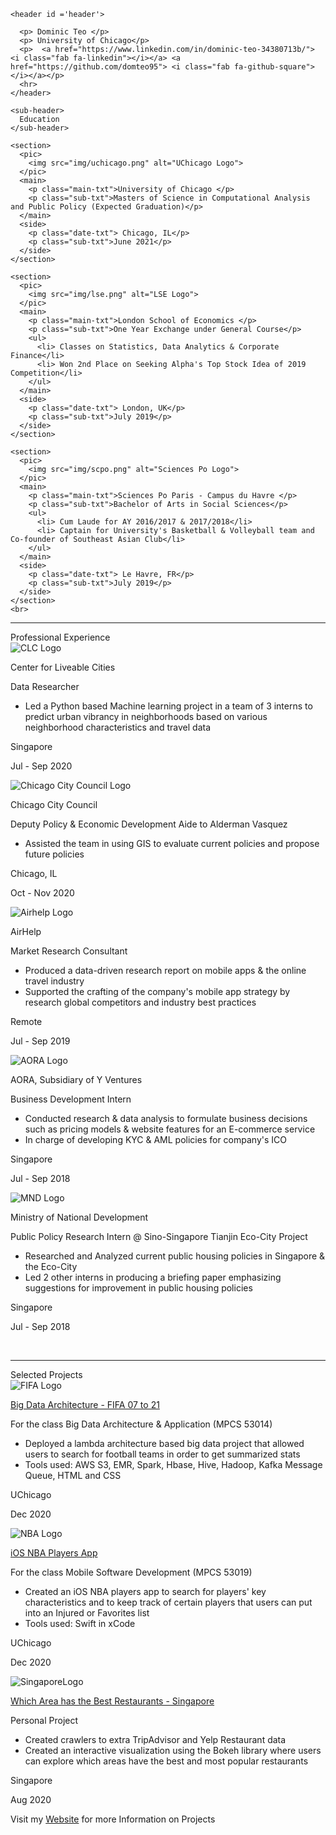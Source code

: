 <!DOCTYPE html>
<html>
  <head>
    <!-- Dont worry too much about this head stuff, you'll find out more about it in time-->
    <title>Dominic's Resume</title>
    <meta charset="utf-8" />
    <meta
      name="viewport"
      content="width=device-width, initial-scale=1, maximum-scale=1, user-scalable=no"
    />
    <link rel="stylesheet" href="./your-site.css" />
    <link rel="stylesheet" href="https://use.fontawesome.com/releases/v5.15.2/css/all.css" integrity="sha384-vSIIfh2YWi9wW0r9iZe7RJPrKwp6bG+s9QZMoITbCckVJqGCCRhc+ccxNcdpHuYu" crossorigin="anonymous">
    <link rel="preconnect" href="https://fonts.gstatic.com">
    <link href="https://fonts.googleapis.com/css2?family=Open+Sans&family=Playfair+Display&display=swap" rel="stylesheet">  
  </head>
  <body>

    <header id ='header'>
  
      <p> Dominic Teo </p>
      <p> University of Chicago</p>
      <p>  <a href="https://www.linkedin.com/in/dominic-teo-34380713b/"> <i class="fab fa-linkedin"></i></a> <a href="https://github.com/domteo95"> <i class="fab fa-github-square"></i></a></p>
      <hr>
    </header>
    
    <sub-header>
      Education
    </sub-header>

    <section>
      <pic>
        <img src="img/uchicago.png" alt="UChicago Logo">
      </pic>
      <main>
        <p class="main-txt">University of Chicago </p>
        <p class="sub-txt">Masters of Science in Computational Analysis and Public Policy (Expected Graduation)</p>
      </main>
      <side>
        <p class="date-txt"> Chicago, IL</p>
        <p class="sub-txt">June 2021</p>
      </side>
    </section>

    <section>
      <pic>
        <img src="img/lse.png" alt="LSE Logo">
      </pic>
      <main>
        <p class="main-txt">London School of Economics </p>
        <p class="sub-txt">One Year Exchange under General Course</p>
        <ul>
          <li> Classes on Statistics, Data Analytics & Corporate Finance</li>
          <li> Won 2nd Place on Seeking Alpha's Top Stock Idea of 2019 Competition</li>
        </ul>
      </main>
      <side>
        <p class="date-txt"> London, UK</p>
        <p class="sub-txt">July 2019</p>
      </side>
    </section>

    <section>
      <pic>
        <img src="img/scpo.png" alt="Sciences Po Logo">
      </pic>
      <main>
        <p class="main-txt">Sciences Po Paris - Campus du Havre </p>
        <p class="sub-txt">Bachelor of Arts in Social Sciences</p>
        <ul>
          <li> Cum Laude for AY 2016/2017 & 2017/2018</li>
          <li> Captain for University's Basketball & Volleyball team and Co-founder of Southeast Asian Club</li>
        </ul>
      </main>
      <side>
        <p class="date-txt"> Le Havre, FR</p>
        <p class="sub-txt">July 2019</p>
      </side>
    </section>
    <br>

  <hr>

  <sub-header>
    Professional Experience
  </sub-header>

  <section>
    <pic>
      <img src="img/clc.png" alt="CLC Logo">
    </pic>
    <main>
      <p class="main-txt">Center for Liveable Cities </p>
      <p class="sub-txt">Data Researcher</p>
      <ul>
        <li> Led a Python based Machine learning project in a team of 3 interns to predict urban vibrancy in neighborhoods based on various neighborhood characteristics and travel data</li>
      </ul>
    </main>
    <side>
      <p class="date-txt"> Singapore</p>
      <p class="sub-txt">Jul - Sep 2020</p>
    </side>
  </section>

  <section>
    <pic>
      <img src="img/chicago.png" alt="Chicago City Council Logo">
    </pic>
    <main>
      <p class="main-txt">Chicago City Council </p>
      <p class="sub-txt">Deputy Policy & Economic Development Aide to Alderman Vasquez</p>
      <ul>
        <li> Assisted the team in using GIS to evaluate current policies and propose future policies</li>
      </ul>
    </main>
    <side>
      <p class="date-txt"> Chicago, IL</p>
      <p class="sub-txt">Oct - Nov 2020</p>
    </side>
  </section>

  <section>
    <pic>
      <img src="img/airhelp.png" alt="Airhelp Logo">
    </pic>
    <main>
      <p class="main-txt">AirHelp </p>
      <p class="sub-txt">Market Research Consultant</p>
      <ul>
        <li> Produced a data-driven research report on mobile apps & the online travel industry</li>
        <li> Supported the crafting of the company's mobile app strategy by research global competitors and industry best practices</li>
      </ul>
    </main>
    <side>
      <p class="date-txt">Remote</p>
      <p class="sub-txt">Jul - Sep 2019</p>
    </side>
  </section>

  <section>
    <pic>
      <img src="img/aora.png" alt="AORA Logo">
    </pic>
    <main>
      <p class="main-txt">AORA, Subsidiary of Y Ventures </p>
      <p class="sub-txt">Business Development Intern</p>
      <ul>
        <li> Conducted research & data analysis to formulate business decisions such as pricing models & website features for an E-commerce service</li>
        <li> In charge of developing KYC & AML policies for company's ICO</li>
      </ul>
    </main>
    <side>
      <p class="date-txt">Singapore</p>
      <p class="sub-txt">Jul - Sep 2018</p>
    </side>
  </section>

  <section>
    <pic>
      <img src="img/mnd.png" alt="MND Logo">
    </pic>
    <main>
      <p class="main-txt">Ministry of National Development </p>
      <p class="sub-txt">Public Policy Research Intern @ Sino-Singapore Tianjin Eco-City Project</p>
      <ul>
        <li> Researched and Analyzed current public housing policies in Singapore & the Eco-City</li>
        <li> Led 2 other interns in producing a briefing paper emphasizing suggestions for improvement in public housing policies</li>
      </ul>
    </main>
    <side>
      <p class="date-txt">Singapore</p>
      <p class="sub-txt">Jul - Sep 2018</p>
    </side>
  </section>
  <br>
  <hr>
  <sub-header>
    Selected Projects
  </sub-header>

  <section>
    <pic>
      <img src="img/fifa.png" alt="FIFA Logo">
    </pic>
    <main>
      <a href="https://domteo95.github.io/fifa-big-data/"><p class="main-txt">Big Data Architecture - FIFA 07 to 21 </p></a>
      <p class="sub-txt">For the class Big Data Architecture & Application (MPCS 53014)</p>
      <ul>
        <li> Deployed a lambda architecture based big data project that allowed users to search for football teams in order to get summarized stats</li>
        <li> Tools used: AWS S3, EMR, Spark, Hbase, Hive, Hadoop, Kafka Message Queue, HTML and CSS</li>
      </ul>
    </main>
    <side>
      <p class="date-txt"> UChicago</p>
      <p class="sub-txt"> Dec 2020</p>
    </side>
  </section>

  <section>
    <pic>
      <img src="img/nba2.png" alt="NBA Logo">
    </pic>
    <main>
      <a href="https://domteo95.github.io/nba-ios-app/"><p class="main-txt">iOS NBA Players App </p></a>
      <p class="sub-txt">For the class Mobile Software Development (MPCS 53019)</p>
      <ul>
        <li> Created an iOS NBA players app to search for players' key characteristics and to keep track of certain players that users can put into an Injured or Favorites list</li>
        <li> Tools used: Swift in xCode</li>
      </ul>
    </main>
    <side>
      <p class="date-txt"> UChicago</p>
      <p class="sub-txt"> Dec 2020</p>
    </side>
  </section>

  <section>
    <pic>
      <img src="img/sg.png" alt="SingaporeLogo">
    </pic>
    <main>
      <a href="https://domteo95.github.io/nba-ios-app/"><p class="main-txt"> Which Area has the Best Restaurants - Singapore </p></a>
      <p class="sub-txt">Personal Project</p>
      <ul>
        <li> Created crawlers to extra TripAdvisor and Yelp Restaurant data</li>
        <li> Created an interactive visualization using the Bokeh library where users can explore which areas have the best and most popular restaurants</li>
      </ul>
    </main>
    <side>
      <p class="date-txt"> Singapore</p>
      <p class="sub-txt"> Aug 2020</p>
    </side>
  </section>
  

  <footer>
    <p>Visit my <a href="https://domteo95.github.io/">Website</a> for more Information on Projects</p>
  </footer>

  </body>
</html>
